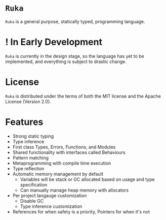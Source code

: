# `Ruka`
`Ruka` is a general purpose, statically typed, programming language.

# ! In Early Development
`Ruka` is currently in the design stage, so the language has yet to be implemented, and everything is subject to drastic change.

# License
`Ruka` is distributed under the terms of both the MIT license and the Apache License (Version 2.0).

# Features
- Strong static typing
- Type inference
- First class Types, Errors, Functions, and Modules
- Shared functionality with interfaces called Behaviours
- Pattern matching
- Metaprogramming with compile time execution
- Type reflection
- Automatic memory management by default
  - Variables will be stack or GC allocated based on usage and type specification
  - Can manually manage heap memory with allocators
- Per project langauge customization
  - Disable GC
  - Type inference customization
- References for when safety is a priority, Pointers for when it's not
